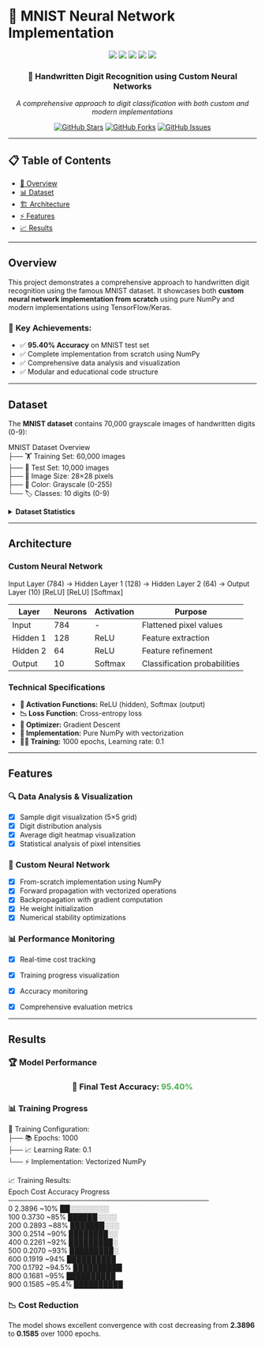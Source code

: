 # 🧠 MNIST Neural Network Implementation

<div align="center">
  <img src="https://img.shields.io/badge/Python-3776AB?style=for-the-badge&logo=python&logoColor=white" />
  <img src="https://img.shields.io/badge/TensorFlow-FF6F00?style=for-the-badge&logo=TensorFlow&logoColor=white" />
  <img src="https://img.shields.io/badge/NumPy-013243?style=for-the-badge&logo=numpy&logoColor=white" />
  <img src="https://img.shields.io/badge/Matplotlib-11557c?style=for-the-badge&logo=python&logoColor=white" />
  <img src="https://img.shields.io/badge/Accuracy-95.40%25-brightgreen?style=for-the-badge" />
</div>

<div align="center">
  <h3>🎯 Handwritten Digit Recognition using Custom Neural Networks</h3>
  <p><em>A comprehensive approach to digit classification with both custom and modern implementations</em></p>
</div>

<div align="center">
  
  [![GitHub Stars](https://img.shields.io/github/stars/qwerryfiwy/ML_projects/edit/main/mnist?style=social)](https://github.com/qwerryfiwy/qwerryfiwy/ML_projects/edit/main/mnist/stargazers)
  [![GitHub Forks](https://img.shields.io/github/forks/qwerryfiwy/ML_projects/edit/main/mnist?style=social)](https://github.com/qwerryfiwy/ML_projects/edit/main/mnist/network/members)
  [![GitHub Issues](https://img.shields.io/github/issues/qwerryfiwy/ML_projects/edit/main/mnist)](https://github.com/qwerryfiwy/ML_projects/edit/main/mnist/issues)
  
</div>

---

## 📋 Table of Contents

- [🌟 Overview](#-overview)
- [📊 Dataset](#-dataset)
- [🏗️ Architecture](#%EF%B8%8F-architecture)
- [⚡ Features](#-features)
- [📈 Results](#-results)

---

##  Overview

This project demonstrates a comprehensive approach to handwritten digit recognition using the famous MNIST dataset. It showcases both **custom neural network implementation from scratch** using pure NumPy and modern implementations using TensorFlow/Keras.

### 🎯 **Key Achievements:**
- ✅ **95.40% Accuracy** on MNIST test set
- ✅ Complete implementation from scratch using NumPy
- ✅ Comprehensive data analysis and visualization
- ✅ Modular and educational code structure

---

##  Dataset

The **MNIST dataset** contains 70,000 grayscale images of handwritten digits (0-9):

MNIST Dataset Overview<br>
├── 🏋️ Training Set: 60,000 images<br>
├── 🧪 Test Set: 10,000 images<br> 
├── 📐 Image Size: 28×28 pixels <br>
├── 🎨 Color: Grayscale (0-255) <br>
└── 🏷️ Classes: 10 digits (0-9)<br>

<details>
<summary><b> Dataset Statistics</b></summary>

| Metric | Value |
|--------|-------|
| **Input Dimensions** | 784 features (28×28 flattened) |
| **Output Classes** | 10 digits (0-9) |
| **Data Type** | Grayscale images |
| **Pixel Range** | 0-255 (normalized to 0-1) |
| **Class Distribution** | Relatively balanced |

</details>

---

##  Architecture

### Custom Neural Network
Input Layer (784) → Hidden Layer 1 (128) → Hidden Layer 2 (64) → Output Layer (10)
[ReLU] [ReLU] [Softmax]

<div align="center">

| Layer | Neurons | Activation | Purpose |
|-------|---------|------------|---------|
| Input | 784 | - | Flattened pixel values |
| Hidden 1 | 128 | ReLU | Feature extraction |
| Hidden 2 | 64 | ReLU | Feature refinement |
| Output | 10 | Softmax | Classification probabilities |

</div>

###  Technical Specifications

- **🔄 Activation Functions:** ReLU (hidden), Softmax (output)
- **📉 Loss Function:** Cross-entropy loss
- **🎯 Optimizer:** Gradient Descent
- **💾 Implementation:** Pure NumPy with vectorization
- **🏃‍♂️ Training:** 1000 epochs, Learning rate: 0.1

---

## Features

### 🔍 **Data Analysis & Visualization**
- [x] Sample digit visualization (5×5 grid)
- [x] Digit distribution analysis 
- [x] Average digit heatmap visualization
- [x] Statistical analysis of pixel intensities

### 🧠 **Custom Neural Network**
- [x] From-scratch implementation using NumPy
- [x] Forward propagation with vectorized operations
- [x] Backpropagation with gradient computation
- [x] He weight initialization
- [x] Numerical stability optimizations

### 📊 **Performance Monitoring**
- [x] Real-time cost tracking
- [x] Training progress visualization
- [x] Accuracy monitoring
- [x] Comprehensive evaluation metrics


---

## Results

### 🏆 **Model Performance**

<div align="center">
  <h3>🎯 Final Test Accuracy: <span style="color: #4CAF50;">95.40%</span></h3>
</div>

### 📊 **Training Progress**
🔄 Training Configuration:<br>
├── 📚 Epochs: 1000<br>
├── 📈 Learning Rate: 0.1 <br>
└── ⚡ Implementation: Vectorized NumPy<br>

📈 Training Results:<br>
Epoch Cost Accuracy Progress<br>
─────────────────────────────────────────<br>
0 2.3896 ~10% ██░░░░░░░░<br>
100 0.3730 ~85% ██████░░░░<br>
200 0.2893 ~88% ███████░░░<br>
300 0.2514 ~90% ████████░░<br>
400 0.2261 ~92% █████████░<br>
500 0.2070 ~93% █████████░<br>
600 0.1919 ~94% ██████████<br>
700 0.1792 ~94.5% ██████████<br>
800 0.1681 ~95% ██████████<br>
900 0.1585 ~95.4% ██████████<br>

### 📉 **Cost Reduction**
The model shows excellent convergence with cost decreasing from **2.3896** to **0.1585** over 1000 epochs.
